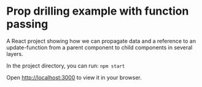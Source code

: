 # Prop drilling example with function passing

A React project showing how we can propagate data and a reference to an update-function from a parent component to child
components in several layers.

In the project directory, you can run:
`npm start`

Open [http://localhost:3000](http://localhost:3000) to view it in your browser.
